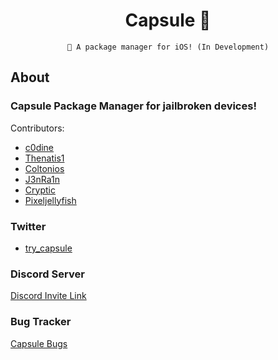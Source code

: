 <div align="center">

# Capsule 💊

``` 
🎉 A package manager for iOS! (In Development)
```

</div>

## About

### Capsule Package Manager for jailbroken devices!
Contributors:
- [c0dine](https://twitter.com/c0dine)
- [Thenatis1](https://twitter.com/Thenatis1) 
- [Coltonios](https://twitter.com/coltonios) 
- [J3nRa1n](https://twitter.com/J3nRa1n)
- [Cryptic](https://twitter.com/cr4ptic)
- [Pixeljellyfish](https://twitter.com/pixeljellyfish)<br/> 

### Twitter
- [try_capsule](https://twitter.com/try_capsule) <br/>

### Discord Server
[Discord Invite Link](https://discordapp.com/invite/pE28QcS) <br/>

### Bug Tracker
[Capsule Bugs](https://github.com/trycapsuledev/Capsule-Bugs)<br/>



